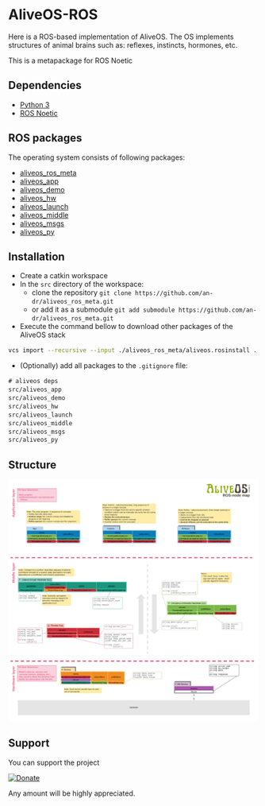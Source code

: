 # AliveOS-ROS

Here is a ROS-based implementation of AliveOS. The OS implements structures of animal brains such as: reflexes, instincts, hormones, etc.

This is a metapackage for ROS Noetic

## Dependencies

- [Python 3](https://www.python.org/)
- [ROS Noetic](http://wiki.ros.org/noetic)

## ROS packages

The operating system consists of following packages:

- [aliveos_ros_meta](https://github.com/an-dr/aliveos_ros_meta)
- [aliveos_app](https://github.com/an-dr/aliveos_app)
- [aliveos_demo](https://github.com/an-dr/aliveos_demo)
- [aliveos_hw](https://github.com/an-dr/aliveos_hw)
- [aliveos_launch](https://github.com/an-dr/aliveos_launch)
- [aliveos_middle](https://github.com/an-dr/aliveos_middle)
- [aliveos_msgs](https://github.com/an-dr/aliveos_msgs)
- [aliveos_py](https://github.com/an-dr/aliveos_py)

## Installation

- Create a catkin workspace
- In the `src` directory of the workspace:
    - clone the repository `git clone https://github.com/an-dr/aliveos_ros_meta.git`
    - or add it as a submodule `git add submodule https://github.com/an-dr/aliveos_ros_meta.git`
- Execute the command bellow to download other packages of the AliveOS stack

```bash
vcs import --recursive --input ./aliveos_ros_meta/aliveos.rosinstall .
```

- (Optionally) add all packages to the `.gitignore` file:

```txt
# aliveos deps
src/aliveos_app
src/aliveos_demo
src/aliveos_hw
src/aliveos_launch
src/aliveos_middle
src/aliveos_msgs
src/aliveos_py
```

## Structure

<img src="nodes.svg" width="800">

## Support

You can support the project

[![Donate](https://img.shields.io/badge/Donate-PayPal-green.svg)](https://paypal.me/4ndr/1eur)

Any amount will be highly appreciated.
